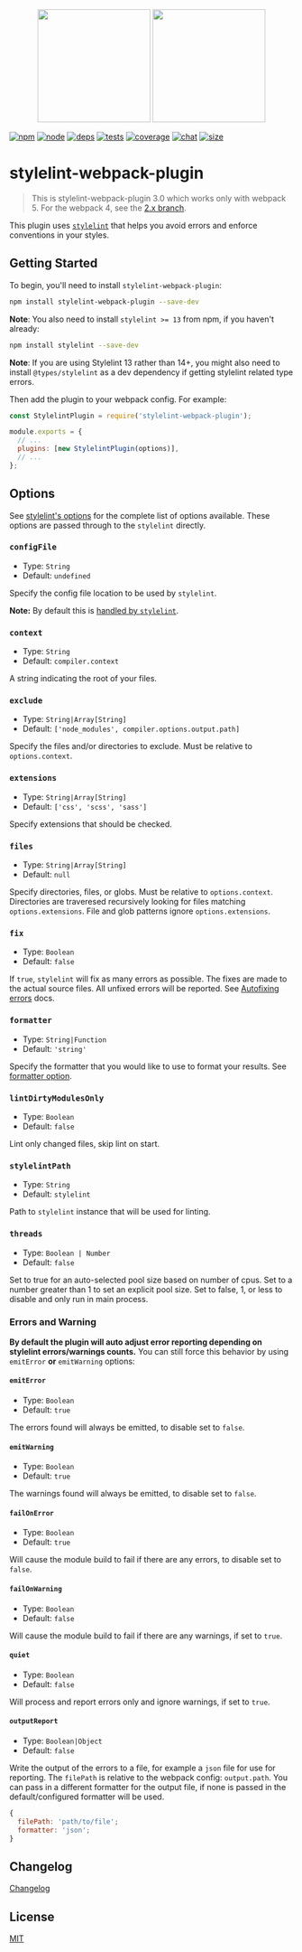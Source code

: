 <div align="center">
  <a href="https://github.com/stylelint/stylelint"><img width="200" height="200" src="https://cdn.worldvectorlogo.com/logos/stylelint.svg"></a>
  <a href="https://github.com/webpack/webpack"><img width="200" height="200" src="https://webpack.js.org/assets/icon-square-big.svg"></a>
</div>

[![npm][npm]][npm-url]
[![node][node]][node-url]
[![deps][deps]][deps-url]
[![tests][tests]][tests-url]
[![coverage][cover]][cover-url]
[![chat][chat]][chat-url]
[![size][size]][size-url]

# stylelint-webpack-plugin

> This is stylelint-webpack-plugin 3.0 which works only with webpack 5. For the webpack 4, see the [2.x branch](https://github.com/webpack-contrib/stylelint-webpack-plugin/tree/2.x).

This plugin uses [`stylelint`](https://stylelint.io/) that helps you avoid errors and enforce conventions in your styles.

## Getting Started

To begin, you'll need to install `stylelint-webpack-plugin`:

```bash
npm install stylelint-webpack-plugin --save-dev
```

**Note**: You also need to install `stylelint >= 13` from npm, if you haven't already:

```bash
npm install stylelint --save-dev
```

**Note**: If you are using Stylelint 13 rather than 14+, you might also need to install `@types/stylelint` as a dev dependency if getting stylelint related type errors.

Then add the plugin to your webpack config. For example:

```js
const StylelintPlugin = require('stylelint-webpack-plugin');

module.exports = {
  // ...
  plugins: [new StylelintPlugin(options)],
  // ...
};
```

## Options

See [stylelint's options](https://stylelint.io/user-guide/usage/node-api#options) for the complete list of options available. These options are passed through to the `stylelint` directly.

### `configFile`

- Type: `String`
- Default: `undefined`

Specify the config file location to be used by `stylelint`.

**Note:** By default this is [handled by `stylelint`](https://stylelint.io/user-guide/configure).

### `context`

- Type: `String`
- Default: `compiler.context`

A string indicating the root of your files.

### `exclude`

- Type: `String|Array[String]`
- Default: `['node_modules', compiler.options.output.path]`

Specify the files and/or directories to exclude. Must be relative to `options.context`.

### `extensions`

- Type: `String|Array[String]`
- Default: `['css', 'scss', 'sass']`

Specify extensions that should be checked.

### `files`

- Type: `String|Array[String]`
- Default: `null`

Specify directories, files, or globs. Must be relative to `options.context`. Directories are traveresed recursively looking for files matching `options.extensions`. File and glob patterns ignore `options.extensions`.

### `fix`

- Type: `Boolean`
- Default: `false`

If `true`, `stylelint` will fix as many errors as possible. The fixes are made to the actual source files. All unfixed errors will be reported. See [Autofixing errors](https://stylelint.io/user-guide/usage/options#fix) docs.

### `formatter`

- Type: `String|Function`
- Default: `'string'`

Specify the formatter that you would like to use to format your results. See [formatter option](https://stylelint.io/user-guide/usage/options#formatter).

### `lintDirtyModulesOnly`

- Type: `Boolean`
- Default: `false`

Lint only changed files, skip lint on start.

### `stylelintPath`

- Type: `String`
- Default: `stylelint`

Path to `stylelint` instance that will be used for linting.

### `threads`

- Type: `Boolean | Number`
- Default: `false`

Set to true for an auto-selected pool size based on number of cpus. Set to a number greater than 1 to set an explicit pool size. Set to false, 1, or less to disable and only run in main process.

### Errors and Warning

**By default the plugin will auto adjust error reporting depending on stylelint errors/warnings counts.**
You can still force this behavior by using `emitError` **or** `emitWarning` options:

#### `emitError`

- Type: `Boolean`
- Default: `true`

The errors found will always be emitted, to disable set to `false`.

#### `emitWarning`

- Type: `Boolean`
- Default: `true`

The warnings found will always be emitted, to disable set to `false`.

#### `failOnError`

- Type: `Boolean`
- Default: `true`

Will cause the module build to fail if there are any errors, to disable set to `false`.

#### `failOnWarning`

- Type: `Boolean`
- Default: `false`

Will cause the module build to fail if there are any warnings, if set to `true`.

#### `quiet`

- Type: `Boolean`
- Default: `false`

Will process and report errors only and ignore warnings, if set to `true`.

#### `outputReport`

- Type: `Boolean|Object`
- Default: `false`

Write the output of the errors to a file, for example a `json` file for use for reporting.
The `filePath` is relative to the webpack config: `output.path`.
You can pass in a different formatter for the output file, if none is passed in the default/configured formatter will be used.

```js
{
  filePath: 'path/to/file';
  formatter: 'json';
}
```

## Changelog

[Changelog](CHANGELOG.md)

## License

[MIT](./LICENSE)

[npm]: https://img.shields.io/npm/v/stylelint-webpack-plugin.svg
[npm-url]: https://npmjs.com/package/stylelint-webpack-plugin
[node]: https://img.shields.io/node/v/stylelint-webpack-plugin.svg
[node-url]: https://nodejs.org
[deps]: https://david-dm.org/webpack-contrib/stylelint-webpack-plugin.svg
[deps-url]: https://david-dm.org/webpack-contrib/stylelint-webpack-plugin
[tests]: https://github.com/webpack-contrib/stylelint-webpack-plugin/workflows/stylelint-webpack-plugin/badge.svg
[tests-url]: https://github.com/webpack-contrib/stylelint-webpack-plugin/actions
[cover]: https://codecov.io/gh/webpack-contrib/stylelint-webpack-plugin/branch/master/graph/badge.svg
[cover-url]: https://codecov.io/gh/webpack-contrib/stylelint-webpack-plugin
[chat]: https://badges.gitter.im/webpack/webpack.svg
[chat-url]: https://gitter.im/webpack/webpack
[size]: https://packagephobia.now.sh/badge?p=stylelint-webpack-plugin
[size-url]: https://packagephobia.now.sh/result?p=stylelint-webpack-plugin
